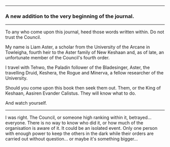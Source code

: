 ***
### A new addition to the very beginning of the journal.
***
To any who come upon this journal, heed those words written within.
Do not trust the Council.

My name is Liam Aster, a scholar from the University of the Arcane in Towleigha, fourth heir to the Aster family of New Keshaan and, as of late, an unfortunate member of the Council's fourth order.

I travel with Tehwo, the Paladin follower of the Bladesinger, Aster, the travelling Druid, Keshera, the Rogue and Minerva, a fellow researcher of the University.

Should you come upon this book then seek them out. Them, or the King of Keshaan, Aasiren Evander Calistus. They will know what to do.

And watch yourself.
***

I was right. The Council, or someone high ranking within it, betrayed... everyone.
There is no way to know who did it, or how much of the organisation is aware of it.
It could be an isolated event. Only one person with enough power to keep the others in the dark while their orders are carried out without question... or maybe it's something bigger...

